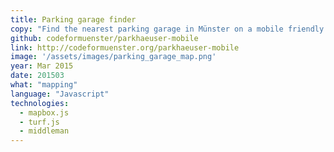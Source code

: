 ```yaml
---
title: Parking garage finder
copy: "Find the nearest parking garage in Münster on a mobile friendly map."
github: codeformuenster/parkhaeuser-mobile
link: http://codeformuenster.org/parkhaeuser-mobile
image: '/assets/images/parking_garage_map.png'
year: Mar 2015
date: 201503
what: "mapping"
language: "Javascript"
technologies:
  - mapbox.js
  - turf.js
  - middleman
---
```

